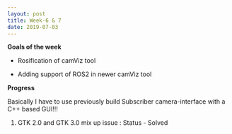 ```yaml
---
layout: post
title: Week-6 & 7
date: 2019-07-03
---	
```


**Goals of the week**

* Rosification of camViz tool

* Adding support of ROS2 in newer camViz tool

**Progress**

Basically I have to use previously build Subscriber camera-interface with a  C++ based GUI!!!

1. GTK 2.0 and GTK 3.0 mix up issue : Status - Solved

